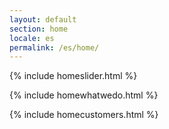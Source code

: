```yaml
---
layout: default
section: home
locale: es
permalink: /es/home/
---
```


{% include homeslider.html %}

<div class="wrapper">
  {% include homewhatwedo.html %}

  {% include homecustomers.html %}
</div>
